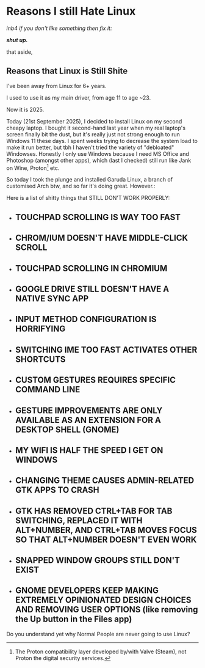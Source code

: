 # Reasons I still Hate Linux

_inb4 if you don't like something then fix it:_

_**shut up.**_



that aside,

## Reasons that Linux is Still Shite

I've been away from Linux for 6+ years.

I used to use it as my main driver, from age 11 to age \~23.

Now it is 2025.

Today (21st September 2025), I decided to install Linux on my second cheapy laptop. I bought it second-hand last year when my real laptop's screen finally bit the dust, but it's really just not strong enough to run Windows 11 these days. I spent weeks trying to decrease the system load to make it run better, but tbh I haven't tried the variety of "debloated" Windowses. Honestly I only use Windows because I need MS Office and Photoshop (amongst other apps), which (last I checked) still run like Jank on Wine, Proton[^1] etc.&#x20;

So today I took the plunge and installed Garuda Linux, a branch of customised Arch btw, and so far it's doing great. However.:

Here is a list of shitty things that STILL DON'T WORK PROPERLY:



* ## TOUCHPAD SCROLLING IS WAY TOO FAST



* ## CHROM/IUM DOESN'T HAVE MIDDLE-CLICK SCROLL



* ## TOUCHPAD SCROLLING IN CHROMIUM&#x20;



* ## GOOGLE DRIVE STILL DOESN'T HAVE A NATIVE SYNC APP



* ## INPUT METHOD CONFIGURATION IS HORRIFYING



* ## SWITCHING IME TOO FAST ACTIVATES OTHER SHORTCUTS



* ## CUSTOM GESTURES REQUIRES SPECIFIC COMMAND LINE



* ## GESTURE IMPROVEMENTS ARE ONLY AVAILABLE AS AN EXTENSION FOR A DESKTOP SHELL (GNOME)



* ## MY WIFI IS HALF THE SPEED I GET ON WINDOWS



* ## CHANGING THEME CAUSES ADMIN-RELATED GTK APPS TO CRASH



* ## GTK HAS REMOVED CTRL+TAB FOR TAB SWITCHING, REPLACED IT WITH ALT+NUMBER, AND CTRL+TAB MOVES FOCUS SO THAT ALT+NUMBER DOESN'T EVEN WORK



* ## SNAPPED WINDOW GROUPS STILL DON'T EXIST
* ## GNOME DEVELOPERS KEEP MAKING EXTREMELY OPINIONATED DESIGN CHOICES AND REMOVING USER OPTIONS (like removing the Up button in the Files app)



Do you understand yet why Normal People are never going to use Linux?

[^1]: The Proton compatibility layer developed by/with Valve (Steam), not Proton the digital security services.
